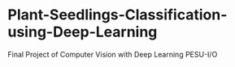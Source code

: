 # Plant-Seedlings-Classification-using-Deep-Learning
Final Project of Computer Vision with Deep Learning PESU-I/O
